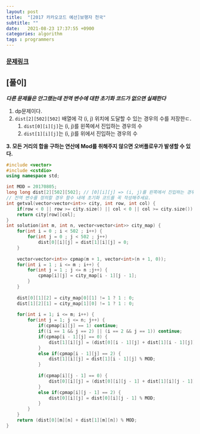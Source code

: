 ```yaml
---
layout: post
title:  "[2017 카카오코드 예선]보행자 천국"
subtitle: ""
date:   2021-08-23 17:37:55 +0900
categories: algorithm
tags : programmers
---
```


### [문제링크]({{"https://programmers.co.kr/learn/courses/30/lessons/1832"}})

## [풀이]

***다른 문제들은 안그랬는데 전역 변수에 대한 초기화 코드가 없으면 실패한다***

1. dp문제이다.
2. `dist[2][502][502]` 배열에 각 (i, j) 위치에 도달할 수 있는 경우의 수를 저장한ㄷ.
   1. `dist[0][i][j]`는 (i, j)를 왼쪽에서 진입하는 경우의 수
   2. `dist[1][i][j]`는 (i, j)를 위에서 진입하는 경우의 수

**3. 모든 거리의 합을 구하는 연산에 Mod를 취해주지 않으면 오버플로우가 발생할 수 있다.**
```c++
#include <vector>
#include <cstdio>
using namespace std;

int MOD = 20170805;
long long dist[2][502][502]; // [0][i][j] => (i, j)를 왼쪽에서 진입하는 경우의 수
// 전역 변수를 정의할 경우 함수 내에 초기화 코드를 꼭 작성해주세요.
int getval(vector<vector<int>> city, int row, int col) {
    if(row < 0 || row >= city.size() || col < 0 || col >= city.size()) return 0;
    return city[row][col];
}
int solution(int m, int n, vector<vector<int>> city_map) {
    for(int i = 0 ; i < 502 ; i++) {
        for(int j = 0 ; j < 502 ; j++) 
            dist[0][i][j] = dist[1][i][j] = 0;
    }
    
    vector<vector<int>> cpmap(m + 1, vector<int>(n + 1, 0));
    for(int i = 1 ; i <= m ; i++) {
        for(int j = 1 ; j <= n ;j++) {
            cpmap[i][j] = city_map[i - 1][j - 1];
        }
    }
    
    dist[0][1][2] = city_map[0][1] != 1 ? 1 : 0;
    dist[1][2][1] = city_map[1][0] != 1 ? 1 : 0;
    
    for(int i = 1; i <= m; i++) {
        for(int j = 1; j <= n; j++) {
            if(cpmap[i][j] == 1) continue;
            if((i == 1 && j == 2) || (i == 2 && j == 1)) continue;
            if(cpmap[i - 1][j] == 0) {
                dist[1][i][j] = (dist[0][i - 1][j] + dist[1][i - 1][j]) % MOD;
            }
            else if(cpmap[i - 1][j] == 2) {
                dist[1][i][j] = dist[1][i - 1][j] % MOD;
            }
            
            if(cpmap[i][j - 1] == 0) {
                dist[0][i][j] = (dist[0][i][j - 1] + dist[1][i][j - 1]) % MOD;
            }
            else if(cpmap[i][j - 1] == 2) {
                dist[0][i][j] = dist[0][i][j - 1] % MOD;
            }
        }
    }
    return (dist[0][m][n] + dist[1][m][n]) % MOD;
}
```